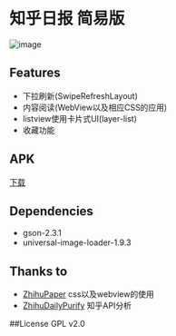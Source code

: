 # 知乎日报 简易版
![image](https://raw.github.com/Kay-Wu/Zhihu/master/demo.gif)

## Features
* 下拉刷新(SwipeRefreshLayout)
* 内容阅读(WebView以及相应CSS的应用)
* listview使用卡片式UI(layer-list)
* 收藏功能

## APK
[下载](https://github.com/Kay-Wu/Zhihu/blob/master/app-release.apk)

## Dependencies
* gson-2.3.1
* universal-image-loader-1.9.3

## Thanks to
* [ZhihuPaper](https://github.com/cundong/ZhihuPaper) css以及webview的使用
* [ZhihuDailyPurify](https://github.com/izzyleung/ZhihuDailyPurify) 知乎API分析

##License
GPL v2.0
